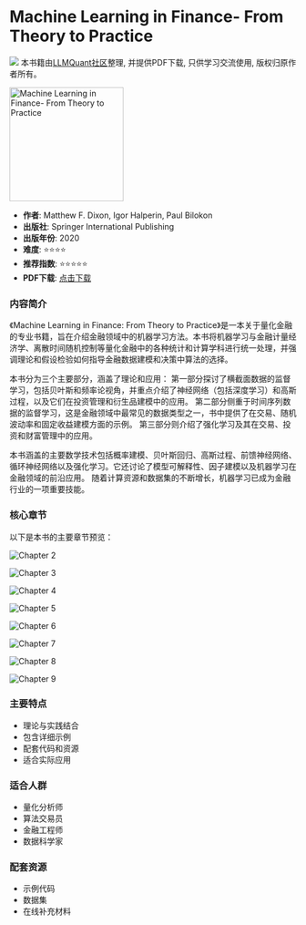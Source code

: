 # Machine Learning in Finance- From Theory to Practice

![](https://fastly.jsdelivr.net/gh/bucketio/img3@main/2024/09/04/1725464231869-e0b2f727-2a0f-4270-bf6c-31ddc350426a.gif)
本书籍由[LLMQuant社区](https://llmquant.com/)整理, 并提供PDF下载, 只供学习交流使用, 版权归原作者所有。

<img src="1.png" alt="Machine Learning in Finance- From Theory to Practice" width="200"/>

- **作者**: Matthew F. Dixon, Igor Halperin, Paul Bilokon
- **出版社**: Springer International Publishing
- **出版年份**: 2020
- **难度**: ⭐⭐⭐⭐
- **推荐指数**: ⭐⭐⭐⭐⭐
- **PDF下载**: [点击下载](https://asset.quant-wiki.com/pdf/Machine%20Learning%20in%20Finance_%20From%20Theory%20to%20Practice.pdf)

### 内容简介

《Machine Learning in Finance: From Theory to Practice》是一本关于量化金融的专业书籍，旨在介绍金融领域中的机器学习方法。本书将机器学习与金融计量经济学、离散时间随机控制等量化金融中的各种统计和计算学科进行统一处理，并强调理论和假设检验如何指导金融数据建模和决策中算法的选择。

本书分为三个主要部分，涵盖了理论和应用：
第一部分探讨了横截面数据的监督学习，包括贝叶斯和频率论视角，并重点介绍了神经网络（包括深度学习）和高斯过程，以及它们在投资管理和衍生品建模中的应用。
第二部分侧重于时间序列数据的监督学习，这是金融领域中最常见的数据类型之一，书中提供了在交易、随机波动率和固定收益建模方面的示例。
第三部分则介绍了强化学习及其在交易、投资和财富管理中的应用。

本书涵盖的主要数学技术包括概率建模、贝叶斯回归、高斯过程、前馈神经网络、循环神经网络以及强化学习。它还讨论了模型可解释性、因子建模以及机器学习在金融领域的前沿应用。 随着计算资源和数据集的不断增长，机器学习已成为金融行业的一项重要技能。

### 核心章节

以下是本书的主要章节预览：

![Chapter 2](2.png)

![Chapter 3](3.png)

![Chapter 4](4.png)

![Chapter 5](5.png)

![Chapter 6](6.png)

![Chapter 7](7.png)

![Chapter 8](8.png)

![Chapter 9](9.png)

### 主要特点

- 理论与实践结合
- 包含详细示例
- 配套代码和资源
- 适合实际应用

### 适合人群

- 量化分析师
- 算法交易员
- 金融工程师
- 数据科学家

### 配套资源

- 示例代码
- 数据集
- 在线补充材料